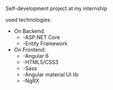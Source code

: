 Self-development project at my internship

 used technologies:
* On Backend:
	* -ASP.NET Core
	* -Entity Framework
* On Frontend:
	* -Angular 6
	* -HTML5/CSS3
	* -Sass
	* -Angular material UI lib
	* -NgRX
 

